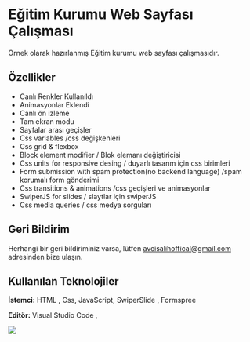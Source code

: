 # Eğitim Kurumu Web Sayfası Çalışması

Örnek olarak hazırlanmış Eğitim kurumu  web sayfası çalışmasıdır.


## Özellikler

- Canlı Renkler Kullanıldı
- Animasyonlar Eklendi
- Canlı ön izleme
- Tam ekran modu
- Sayfalar arası geçişler
- Css variables /css değişkenleri̇
- Css grid & flexbox
- Block element modifier / Blok elemanı değiştiricisi
- Css units for responsive desing / duyarlı tasarım için css birimleri
- Form submission with spam protection(no backend language) /spam korumalı form gönderimi
- Css transitions & animations /css geçi̇şleri̇ ve animasyonlar
- SwiperJS for slides / slaytlar için swiperJS
- Css media queries / css medya sorguları



  
## Geri Bildirim

Herhangi bir geri bildiriminiz varsa, lütfen avcisalihoffical@gmail.com adresinden bize ulaşın.

  
## Kullanılan Teknolojiler

**İstemci:** HTML  , Css, JavaScript, SwiperSlide , Formspree

**Editör:** Visual Studio Code ,



![](course.gif)

